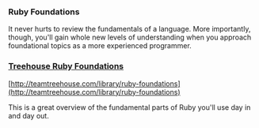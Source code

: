 ### Ruby Foundations

It never hurts to review the fundamentals of a language. More importantly, though, you'll gain whole new levels of understanding when you approach foundational topics as a more experienced programmer.

### [Treehouse Ruby Foundations](http://teamtreehouse.com/library/ruby-foundations)

[http://teamtreehouse.com/library/ruby-foundations](http://teamtreehouse.com/library/ruby-foundations)

This is a great overview of the fundamental parts of Ruby you'll use day in and day out.